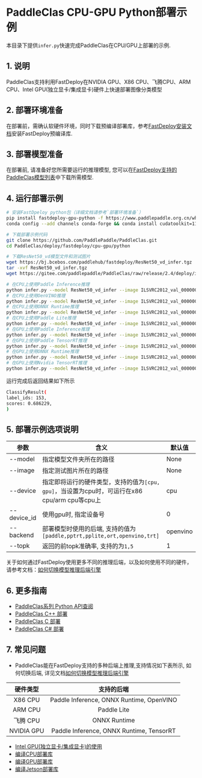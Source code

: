 # PaddleClas CPU-GPU Python部署示例
本目录下提供`infer.py`快速完成PaddleClas在CPU/GPU上部署的示例.

## 1. 说明  
PaddleClas支持利用FastDeploy在NVIDIA GPU、X86 CPU、飞腾CPU、ARM CPU、Intel GPU(独立显卡/集成显卡)硬件上快速部署图像分类模型

## 2. 部署环境准备  
在部署前，需确认软硬件环境，同时下载预编译部署库，参考[FastDeploy安装文档](https://github.com/PaddlePaddle/FastDeploy/blob/develop/docs/cn/build_and_install#FastDeploy预编译库安装)安装FastDeploy预编译库.

## 3. 部署模型准备
在部署前, 请准备好您所需要运行的推理模型, 您可以在[FastDeploy支持的PaddleClas模型列表](../README.md)中下载所需模型.

## 4. 运行部署示例
```bash
# 安装FastDpeloy python包（详细文档请参考`部署环境准备`）
pip install fastdeploy-gpu-python -f https://www.paddlepaddle.org.cn/whl/fastdeploy.html
conda config --add channels conda-forge && conda install cudatoolkit=11.2 cudnn=8.2

# 下载部署示例代码
git clone https://github.com/PaddlePaddle/PaddleClas.git
cd PaddleClas/deploy/fastdeploy/cpu-gpu/python

# 下载ResNet50_vd模型文件和测试图片
wget https://bj.bcebos.com/paddlehub/fastdeploy/ResNet50_vd_infer.tgz
tar -xvf ResNet50_vd_infer.tgz
wget https://gitee.com/paddlepaddle/PaddleClas/raw/release/2.4/deploy/images/ImageNet/ILSVRC2012_val_00000010.jpeg

# 在CPU上使用Paddle Inference推理
python infer.py --model ResNet50_vd_infer --image ILSVRC2012_val_00000010.jpeg --device cpu --backend paddle --topk 1
# 在CPU上使用OenVINO推理
python infer.py --model ResNet50_vd_infer --image ILSVRC2012_val_00000010.jpeg --device cpu --backend openvino --topk 1
# 在CPU上使用ONNX Runtime推理
python infer.py --model ResNet50_vd_infer --image ILSVRC2012_val_00000010.jpeg --device cpu --backend ort --topk 1
# 在CPU上使用Paddle Lite推理
python infer.py --model ResNet50_vd_infer --image ILSVRC2012_val_00000010.jpeg --device cpu --backend pplite --topk 1
# 在GPU上使用Paddle Inference推理
python infer.py --model ResNet50_vd_infer --image ILSVRC2012_val_00000010.jpeg --device gpu --backend paddle --topk 1
# 在GPU上使用Paddle TensorRT推理
python infer.py --model ResNet50_vd_infer --image ILSVRC2012_val_00000010.jpeg --device gpu --backend pptrt --topk 1
# 在GPU上使用ONNX Runtime推理
python infer.py --model ResNet50_vd_infer --image ILSVRC2012_val_00000010.jpeg --device gpu --backend ort --topk 1
# 在GPU上使用Nvidia TensorRT推理
python infer.py --model ResNet50_vd_infer --image ILSVRC2012_val_00000010.jpeg --device gpu --backend trt --topk 1
```

运行完成后返回结果如下所示
```bash
ClassifyResult(
label_ids: 153,
scores: 0.686229,
)
```

## 5. 部署示例选项说明  

|参数|含义|默认值
|---|---|---|  
|--model|指定模型文件夹所在的路径|None|
|--image|指定测试图片所在的路径|None|  
|--device|指定即将运行的硬件类型，支持的值为`[cpu, gpu]`，当设置为cpu时，可运行在x86 cpu/arm cpu等cpu上|cpu|
|--device_id|使用gpu时, 指定设备号|0|
|--backend|部署模型时使用的后端, 支持的值为`[paddle,pptrt,pplite,ort,openvino,trt]` |openvino|
|--topk|返回的前topk准确率, 支持的为`1,5` |1|

关于如何通过FastDeploy使用更多不同的推理后端，以及如何使用不同的硬件，请参考文档：[如何切换模型推理后端引擎](https://github.com/PaddlePaddle/FastDeploy/blob/develop/docs/cn/faq/how_to_change_backend.md)

## 6. 更多指南
- [PaddleClas系列 Python API查阅](https://www.paddlepaddle.org.cn/fastdeploy-api-doc/python/html/image_classification.html)
- [PaddleClas C++ 部署](../cpp)
- [PaddleClas C 部署](../c)
- [PaddleClas C# 部署](../csharp)

## 7. 常见问题
- PaddleClas能在FastDeploy支持的多种后端上推理,支持情况如下表所示, 如何切换后端, 详见文档[如何切换模型推理后端引擎](https://github.com/PaddlePaddle/FastDeploy/blob/develop/docs/cn/faq/how_to_change_backend.md)

|硬件类型|支持的后端|
|:---:|:---:|
|X86 CPU| Paddle Inference, ONNX Runtime, OpenVINO |
|ARM CPU| Paddle Lite |
|飞腾 CPU| ONNX Runtime |
|NVIDIA GPU| Paddle Inference, ONNX Runtime, TensorRT |

- [Intel GPU(独立显卡/集成显卡)的使用](https://github.com/PaddlePaddle/FastDeploy/blob/develop/tutorials/intel_gpu/README.md)
- [编译CPU部署库](https://github.com/PaddlePaddle/FastDeploy/blob/develop/docs/cn/build_and_install/cpu.md)
- [编译GPU部署库](https://github.com/PaddlePaddle/FastDeploy/blob/develop/docs/cn/build_and_install/gpu.md)
- [编译Jetson部署库](https://github.com/PaddlePaddle/FastDeploy/blob/develop/docs/cn/build_and_install/jetson.md)
